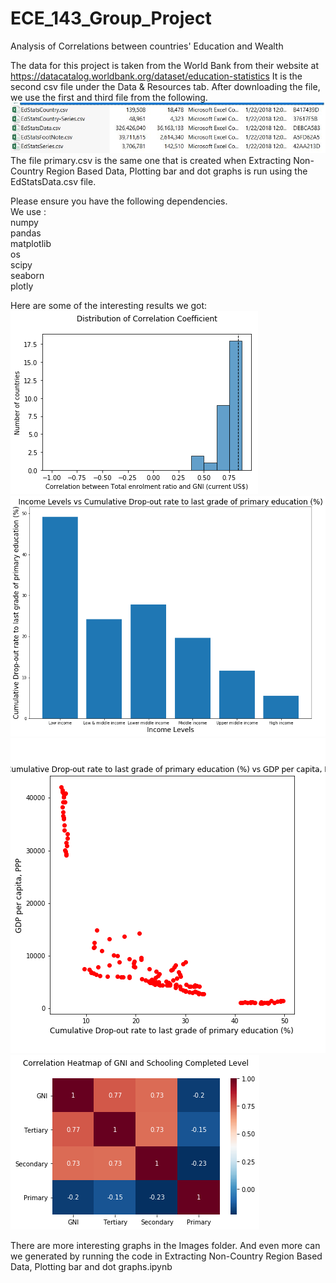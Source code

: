 # ECE_143_Group_Project
Analysis of Correlations between countries' Education and Wealth

The data for this project is taken from the World Bank from their website at https://datacatalog.worldbank.org/dataset/education-statistics
It is the second csv file under the Data & Resources tab.
After downloading the file, we use the first and third file from the following.<br/>
![alt text](https://github.com/YashAgarwal95/ECE_143_Group_Project/blob/master/Images/Files.JPG)
<br/>
The file primary.csv is the same one that is created when Extracting Non-Country Region Based Data, Plotting bar and dot graphs is run using the EdStatsData.csv file.

Please ensure you have the following dependencies.<br/>
We use : <br/>
numpy <br/>
pandas <br/>
matplotlib <br/>
os <br/>
scipy <br/>
seaborn <br/>
plotly <br/>

Here are some of the interesting results we got: <br/>
![alt text](https://github.com/YashAgarwal95/ECE_143_Group_Project/blob/master/Images/corr_enr_gni.png) <br/>
![alt text](https://github.com/YashAgarwal95/ECE_143_Group_Project/blob/master/Images/4.png) <br/>
![alt text](https://github.com/YashAgarwal95/ECE_143_Group_Project/blob/master/Images/Cumulative%20Drop-out%20rate%20to%20last%20grade%20of%20primary%20education%20(%25)vsGDP%20per%20capita%2C%20PPP.png) <br/>
![alt text](https://github.com/YashAgarwal95/ECE_143_Group_Project/blob/master/Images/corr_gni_schooling_level.png) <br/>

There are more interesting graphs in the Images folder. And even more can we generated by running the code in Extracting Non-Country Region Based Data, Plotting bar and dot graphs.ipynb <br/>

